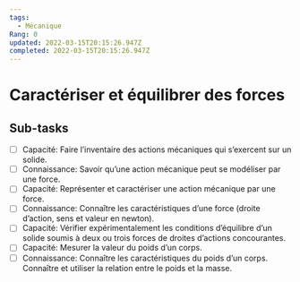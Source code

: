 ```yaml
---
tags:
  - Mécanique
Rang: 0
updated: 2022-03-15T20:15:26.947Z
completed: 2022-03-15T20:15:26.947Z
---
```


# Caractériser et équilibrer des forces

## Sub-tasks

- [ ] Capacité: Faire l’inventaire des actions mécaniques qui s’exercent sur un solide.
- [ ] Connaissance: Savoir qu’une action mécanique peut se modéliser par une force.
- [ ] Capacité: Représenter et caractériser une action mécanique par une force.
- [ ] Connaissance: Connaître les caractéristiques d’une force (droite d’action, sens et valeur en newton).
- [ ] Capacité: Vérifier expérimentalement les conditions d’équilibre d’un solide soumis à deux ou trois forces de droites d’actions concourantes.
- [ ] Capacité: Mesurer la valeur du poids d’un corps.
- [ ] Connaissance: Connaître les caractéristiques du poids d’un corps. Connaître et utiliser la relation entre le poids et la masse.

